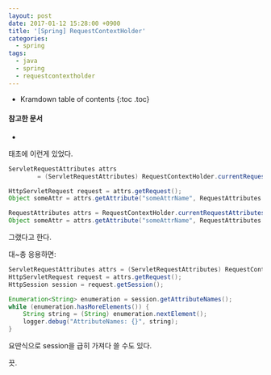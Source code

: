 ```yaml
---
layout: post
date: 2017-01-12 15:28:00 +0900
title: '[Spring] RequestContextHolder'
categories:
  - spring
tags:
  - java
  - spring
  - requestcontextholder
---
```


* Kramdown table of contents
{:toc .toc}

#### 참고한 문서

-

태초에 이런게 있었다.

```java
ServletRequestAttributes attrs
        = (ServletRequestAttributes) RequestContextHolder.currentRequestAttributes();

HttpServletRequest request = attrs.getRequest();
Object someAttr = attrs.getAttribute("someAttrName", RequestAttributes.SCOPE_REQUEST);
```

```java
RequestAttributes attrs = RequestContextHolder.currentRequestAttributes();
Object someAttr = attrs.getAttribute("someAttrName", RequestAttributes.SCOPE_REQUEST);
```

그랬다고 한다.

대~충 응용하면:

```java
ServletRequestAttributes attrs = (ServletRequestAttributes) RequestContextHolder.currentRequestAttributes();
HttpServletRequest request = attrs.getRequest();
HttpSession session = request.getSession();

Enumeration<String> enumeration = session.getAttributeNames();
while (enumeration.hasMoreElements()) {
    String string = (String) enumeration.nextElement();
    logger.debug("AttributeNames: {}", string);
}
```

요딴식으로 session을 급히 가져다 쓸 수도 있다.

끗.
